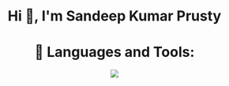 
<h1 align="center">Hi 👋, I'm Sandeep Kumar Prusty</h1>
<!-- <h3 align="center">Android and Open Source Fanatic</h3> -->
<!-- <p align="left"> <a href="https://twitter.com/sandeepkuprusty" target="blank"><img src="https://img.shields.io/twitter/follow/sandeepkuprusty?logo=twitter&style=for-the-badge" alt="animesh" /></a> </p> -->
<!-- </br> -->
<!-- </br> -->
<h1 align="center" marginTop="40px">🧰 Languages and Tools:</h1>
<p align="center">
  <a href="https://skillicons.dev">
    <img src="https://skillicons.dev/icons?i=html,css,c,java,spring,androidstudio,figma,vscode,mysql,hibernate,mongodb,eclipse" />
  </a>
</p>
<!--
**Sandeep090304/Sandeep090304** is a ✨ _special_ ✨ repository because its `README.md` (this file) appears on your GitHub profile.

Here are some ideas to get you started:

- 🔭 I’m currently working on ...
- 🌱 I’m currently learning ...
- 👯 I’m looking to collaborate on ...
- 🤔 I’m looking for help with ...
- 💬 Ask me about ...
- 📫 How to reach me: ...
- 😄 Pronouns: ...
- ⚡ Fun fact: ...
-->
